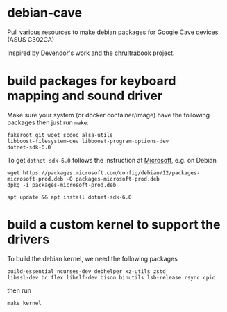 # debian-cave
Pull various resources to make debian packages for Google Cave devices (ASUS C302CA)

Inspired by [Devendor](https://github.com/devendor/c302ca)'s work and 
the [chrultrabook](https://docs.chrultrabook.com/) project.  

# build packages for keyboard mapping and sound driver 
Make sure your system (or docker container/image) have the following packages 
then just run `make`: 

```
fakeroot git wget scdoc alsa-utils 
libboost-filesystem-dev libboost-program-options-dev 
dotnet-sdk-6.0

```

To get `dotnet-sdk-6.0` follows the instruction at [Microsoft](https://learn.microsoft.com/en-us/dotnet/core/install/linux),
e.g. on Debian
```
wget https://packages.microsoft.com/config/debian/12/packages-microsoft-prod.deb -O packages-microsoft-prod.deb
dpkg -i packages-microsoft-prod.deb

apt update && apt install dotnet-sdk-6.0
```

# build a custom kernel to support the drivers
To build the debian kernel, we need the following packages  
```
build-essential ncurses-dev debhelper xz-utils zstd
libssl-dev bc flex libelf-dev bison binutils lsb-release rsync cpio
```
then run  
```
make kernel
```
